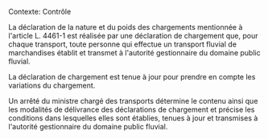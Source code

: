 Contexte: Contrôle

La déclaration de la nature et du poids des chargements mentionnée à l'article L. 4461-1 est réalisée par une déclaration de chargement que, pour chaque transport, toute personne qui effectue un transport fluvial de marchandises établit et transmet à l'autorité gestionnaire du domaine public fluvial.

La déclaration de chargement est tenue à jour pour prendre en compte les variations du chargement.

Un arrêté du ministre chargé des transports détermine le contenu ainsi que les modalités de délivrance des déclarations de chargement et précise les conditions dans lesquelles elles sont établies, tenues à jour et transmises à l'autorité gestionnaire du domaine public fluvial.